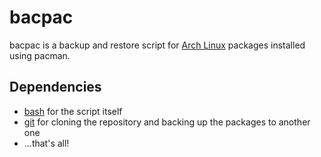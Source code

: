 bacpac
======

bacpac is a backup and restore script for [Arch Linux] packages installed using
pacman.

[Arch Linux]: https://www.archlinux.org/

Dependencies
------------

* [bash] for the script itself
* [git] for cloning the repository and backing up the packages to another one
* ...that's all!

[bash]: https://www.archlinux.org/packages/core/x86_64/bash/
[git]: https://www.archlinux.org/packages/extra/x86_64/git/
